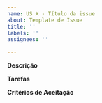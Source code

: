 ```yaml
---
name: US X - Título da issue
about: Template de Issue
title: ''
labels: ''
assignees: ''

---
```


**Descrição**

**Tarefas**

**Critérios de Aceitação**
